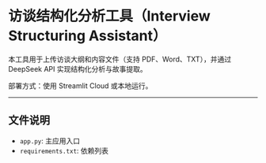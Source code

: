 # 访谈结构化分析工具（Interview Structuring Assistant）

本工具用于上传访谈大纲和内容文件（支持 PDF、Word、TXT），并通过 DeepSeek API 实现结构化分析与故事提取。

部署方式：使用 Streamlit Cloud 或本地运行。

---

## 文件说明
- `app.py`: 主应用入口
- `requirements.txt`: 依赖列表
